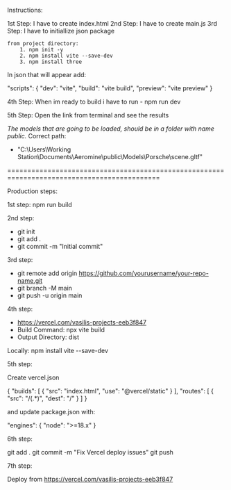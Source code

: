 Instructions:

1st Step: I have to create index.html
2nd Step: I have to create main.js
3rd Step: I have to initiallize json package

    from project directory:
        1. npm init -y
        2. npm install vite --save-dev
        3. npm install three

In json that will appear add:

"scripts": {
  "dev": "vite",
  "build": "vite build",
  "preview": "vite preview"
}


4th Step: When im ready to build i have to run
    - npm run dev

5th Step: Open the link from terminal and see the results

*The models that are going to be loaded, should be in a folder with name public.*
Correct path: 
  - "C:\Users\Working Station\Documents\Aeromine\public\Models\Porsche\scene.gltf"


============================================================================================

Production steps:

1st step: npm run build

2nd step:

  - git init
  - git add .
  - git commit -m "Initial commit"

3rd step:

  - git remote add origin https://github.com/yourusername/your-repo-name.git
  - git branch -M main
  - git push -u origin main


4th step: 

  - https://vercel.com/vasilis-projects-eeb3f847
  - Build Command: npx vite build
  - Output Directory: dist

  Locally: npm install vite --save-dev

5th step:

 Create vercel.json

 {
  "builds": [
    {
      "src": "index.html",
      "use": "@vercel/static"
    }
  ],
  "routes": [
    { "src": "/(.*)", "dest": "/" }
  ]
}

and update package.json with:

"engines": {
  "node": ">=18.x"
}

6th step:

git add .
git commit -m "Fix Vercel deploy issues"
git push

7th step:

Deploy from https://vercel.com/vasilis-projects-eeb3f847



